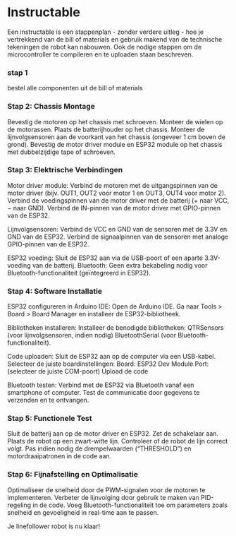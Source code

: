 # Instructable

Een instructable is een stappenplan - zonder verdere uitleg - hoe je vertrekkend van de bill of materials en gebruik makend van de technische tekeningen de robot kan nabouwen. Ook de nodige stappen om de microcontroller te compileren en te uploaden staan beschreven.  

### stap 1
bestel alle componenten uit de bill of materials  

### Stap 2: Chassis Montage
Bevestig de motoren op het chassis met schroeven.
Monteer de wielen op de motorassen.
Plaats de batterijhouder op het chassis.
Monteer de lijnvolgsensoren aan de voorkant van het chassis (ongeveer 1 cm boven de grond).
Bevestig de motor driver module en ESP32 module op het chassis met dubbelzijdige tape of schroeven.

### Stap 3: Elektrische Verbindingen
Motor driver module:
Verbind de motoren met de uitgangspinnen van de motor driver (bijv. OUT1, OUT2 voor motor 1 en OUT3, OUT4 voor motor 2).
Verbind de voedingspinnen van de motor driver met de batterij (+ naar VCC, − naar GND).
Verbind de IN-pinnen van de motor driver met GPIO-pinnen van de ESP32.

Lijnvolgsensoren:
Verbind de VCC en GND van de sensoren met de 3.3V en GND van de ESP32.
Verbind de signaalpinnen van de sensoren met analoge GPIO-pinnen van de ESP32.

ESP32 voeding:
Sluit de ESP32 aan via de USB-poort of een aparte 3.3V-voeding van de batterij.
Bluetooth:
Geen extra bekabeling nodig voor Bluetooth-functionaliteit (geïntegreerd in ESP32).

### Stap 4: Software Installatie
ESP32 configureren in Arduino IDE:
Open de Arduino IDE.
Ga naar Tools > Board > Board Manager en installeer de ESP32-bibliotheek.

Bibliotheken installeren:
Installeer de benodigde bibliotheken:
QTRSensors (voor lijnvolgsensoren, indien nodig)
BluetoothSerial (voor Bluetooth-functionaliteit).

Code uploaden:
Sluit de ESP32 aan op de computer via een USB-kabel.
Selecteer de juiste boardinstellingen:
Board: ESP32 Dev Module
Port: (selecteer de juiste COM-poort)
Upload de code

Bluetooth testen:
Verbind met de ESP32 via Bluetooth vanaf een smartphone of computer.
Test de communicatie door gegevens te verzenden en te ontvangen.

### Stap 5: Functionele Test
Sluit de batterij aan op de motor driver en ESP32.
Zet de schakelaar aan.
Plaats de robot op een zwart-witte lijn.
Controleer of de robot de lijn correct volgt.
Pas indien nodig de drempelwaarden (“THRESHOLD”) en motordraaipatronen in de code aan.

### Stap 6: Fijnafstelling en Optimalisatie
Optimaliseer de snelheid door de PWM-signalen voor de motoren te implementeren.
Verbeter de lijnvolging door gebruik te maken van PID-regeling in de code.
Voeg Bluetooth-functionaliteit toe om parameters zoals snelheid en gevoeligheid in real-time aan te passen.


Je linefollower robot is nu klaar!

